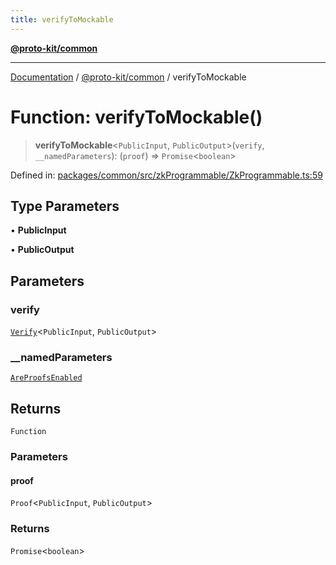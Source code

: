 ```yaml
---
title: verifyToMockable
---
```


[**@proto-kit/common**](../README.md)

***

[Documentation](../../../README.md) / [@proto-kit/common](../README.md) / verifyToMockable

# Function: verifyToMockable()

> **verifyToMockable**\<`PublicInput`, `PublicOutput`\>(`verify`, `__namedParameters`): (`proof`) => `Promise`\<`boolean`\>

Defined in: [packages/common/src/zkProgrammable/ZkProgrammable.ts:59](https://github.com/proto-kit/framework/blob/28efa802e3737fc3b77339148b307ef7246f3ef1/packages/common/src/zkProgrammable/ZkProgrammable.ts#L59)

## Type Parameters

• **PublicInput**

• **PublicOutput**

## Parameters

### verify

[`Verify`](../interfaces/Verify.md)\<`PublicInput`, `PublicOutput`\>

### \_\_namedParameters

[`AreProofsEnabled`](../interfaces/AreProofsEnabled.md)

## Returns

`Function`

### Parameters

#### proof

`Proof`\<`PublicInput`, `PublicOutput`\>

### Returns

`Promise`\<`boolean`\>

